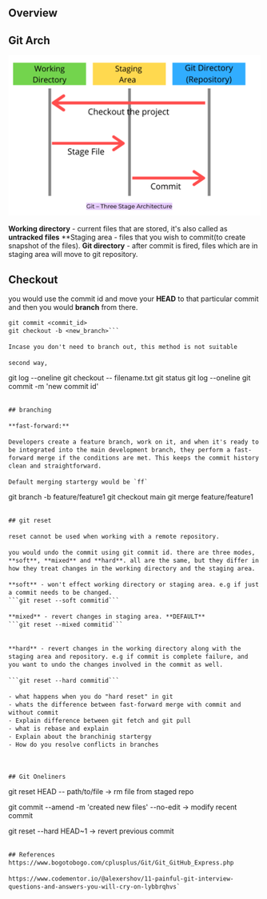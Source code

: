 ## Overview

## Git Arch

![git architecture](../images/git_three_tier_arch.png)

**Working directory** - current files that are stored, it's also called as **untracked files**
**Staging area - files that you wish to commit(to create snapshot of the files).
**Git directory** - after commit is fired, files which are in staging area will move to git repository.
    
## Checkout
you would use the commit id and move your **HEAD** to that particular commit and then you would **branch** from there. 

```
git commit <commit_id>
git checkout -b <new_branch>```

Incase you don't need to branch out, this method is not suitable

second way,

```
git log --oneline
git checkout <commit-id> -- filename.txt
git status
git log --oneline
git commit -m 'new commit id'
```

## branching 

**fast-forward:** 

Developers create a feature branch, work on it, and when it's ready to be integrated into the main development branch, they perform a fast-forward merge if the conditions are met. This keeps the commit history clean and straightforward.

Default merging startergy would be `ff`

```
git branch -b feature/feature1
git checkout main
git merge feature/feature1
```

## git reset

reset cannot be used when working with a remote repository. 

you would undo the commit using git commit id. there are three modes, **soft**, **mixed** and **hard**. all are the same, but they differ in how they treat changes in the working directory and the staging area. 

**soft** - won't effect working directory or staging area. e.g if just a commit needs to be changed. 
```git reset --soft commitid```

**mixed** - revert changes in staging area. **DEFAULT** 
```git reset --mixed commitid```


**hard** - revert changes in the working directory along with the staging area and repository. e.g if commit is complete failure, and you want to undo the changes involved in the commit as well.

```git reset --hard commitid```

- what happens when you do "hard reset" in git
- whats the difference between fast-forward merge with commit and without commit
- Explain difference between git fetch and git pull
- what is rebase and explain
- Explain about the branchinig startergy
- How do you resolve conflicts in branches



## Git Oneliners

```
git reset HEAD -- path/to/file -> rm file from staged repo

git commit --amend -m 'created new files' --no-edit -> modify recent commit

git reset --hard HEAD~1  -> revert previous commit
```

## References
https://www.bogotobogo.com/cplusplus/Git/Git_GitHub_Express.php

https://www.codementor.io/@alexershov/11-painful-git-interview-questions-and-answers-you-will-cry-on-lybbrqhvs`
